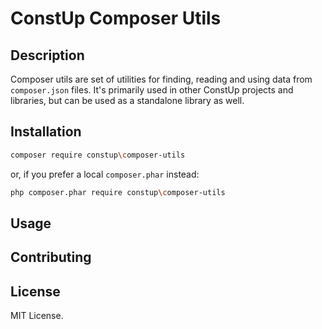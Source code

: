 # ConstUp Composer Utils

## Description

Composer utils are set of utilities for finding, reading and using data from `composer.json`
files. It's primarily used in other ConstUp projects and libraries, but can be used as a standalone
library as well.

## Installation

```bash
composer require constup\composer-utils
```

or, if you prefer a local `composer.phar` instead:

```bash
php composer.phar require constup\composer-utils
```

## Usage

## Contributing

## License

MIT License.